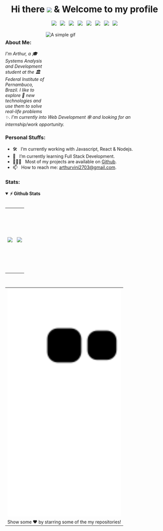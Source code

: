 <div align='center'>
  <h1>Hi there <img src="https://raw.githubusercontent.com/iampavangandhi/iampavangandhi/master/gifs/Hi.gif" width="35"> & Welcome to my profile</h1>
  
  <!-- Languages & Tools-->
  <div>
    <img height='25px' src="https://img.shields.io/badge/HTML-242938?logo=html5&labelColor=81A9FE&logoColor=FFF">
    &nbsp;
    <img height='25px' src="https://img.shields.io/badge/CSS-242938?logo=css3&labelColor=81A9FE&logoColor=FFF">
      &nbsp;
    <img height='25px' src="https://img.shields.io/badge/SASS-242938?logo=sass&labelColor=81A9FE&logoColor=FFF">
    &nbsp;
    <img height='25px' src="https://img.shields.io/badge/JavaScript-242938?logo=javascript&labelColor=81A9FE&logoColor=FFF">
    &nbsp;
    <img height='25px' src="https://img.shields.io/badge/React-242938?logo=react&labelColor=81A9FE&logoColor=FFF">
    &nbsp;
    <img height='25px' src="https://img.shields.io/badge/AWS-242938?logo=amazon&labelColor=81A9FE&logoColor=FFF">
    &nbsp;
    <img height='25px' src="https://img.shields.io/badge/Python-242938?logo=python&labelColor=81A9FE&logoColor=FFF">
    &nbsp;
    <img height='25px' src="https://img.shields.io/badge/MariaDB-242938?logo=mariadb&labelColor=81A9FE&logoColor=FFF">
  </div>
</div>
<br>

<!-- GIF -->
<img align="right" height="250" width="375" alt="A simple gif" src="https://media4.giphy.com/media/qgQUggAC3Pfv687qPC/giphy.gif" />

### About Me:

*I'm Arthur, a 🎓 Systems Analysis and Development student at the 🏛 Federal Institute of Pernambuco, Brazil. I like to explore 🧭 new technologies and use them to solve real-life problems ✨. I'm currently into Web Development 🕸️ and looking for an internship/work opportunity.*

### Personal Stuffs:

- 🛠️ &nbsp; I’m currently working with Javascript, React & Nodejs.
- 🚀 &nbsp; I’m currently learning Full Stack Development.
- 👨🏻‍💻 &nbsp; Most of my projects are available on [Github](https://github.com/ArthurVBS?tab=repositories).
- 📫 &nbsp; How to reach me: arthurvini2703@gmail.com.

### Stats:

<!-- GitHub Stats -->
<details open>	
  <summary><b>⚡ Github Stats</b></summary>
  <br>
  <table>
    <tr>
      <td height='200px' align='center'><img height='200px' src="https://github-readme-stats.vercel.app/api?username=ArthurVBS&hide_border=true&show_icons=true&count_private=true&theme=blueberry"></td>
      <td height='200px' align='center'><img height='200px' src="https://github-readme-stats.vercel.app/api/top-langs/?username=ArthurVBS&hide_border=true&layout=compact&theme=blueberry"></td>
    </tr>
  </table>
</details>

<br>

<table align='center'>
  <!-- Snake Animation -->
  <tr>
    <td><img width='100%' src='https://github.com/ArthurVBS/ArthurVBS/blob/output/github-contribution-grid-snake.svg'></td>
  </tr>
  <!-- Bye Bye -->
  <tr>
    <td align='center' colspan='2'>Show some ❤️ by starring some of the my repositories!</td>
  </tr>
</table>
